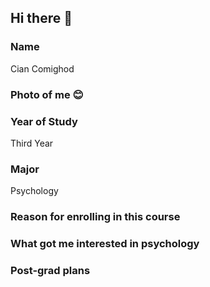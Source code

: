 ## Hi there 👋

### Name

Cian Comighod

### Photo of me :blush:

### Year of Study

Third Year

### Major

Psychology

### Reason for enrolling in this course



### What got me interested in psychology



### Post-grad plans
